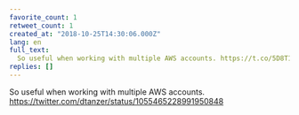 ```yaml
---
favorite_count: 1
retweet_count: 1
created_at: "2018-10-25T14:30:06.000Z"
lang: en
full_text:
  So useful when working with multiple AWS accounts. https://t.co/5D8T1OKz2V
replies: []
---
```


So useful when working with multiple AWS accounts.
<https://twitter.com/dtanzer/status/1055465228991950848>
